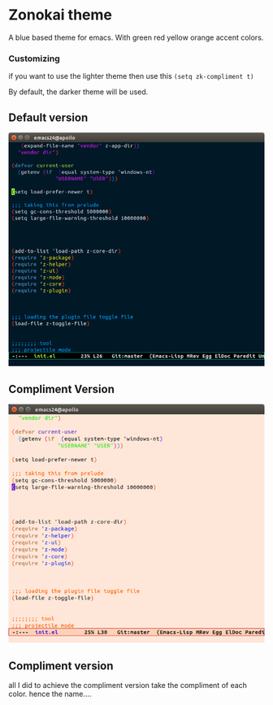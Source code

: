 # Zonokai theme
A blue based theme for emacs. With green red yellow orange accent colors.

### Customizing
if you want to use the lighter theme then use this
`(setq zk-compliment t)`

By default, the darker theme will be used.

## Default version
![zonokai image](https://github.com/ZehCnaS34/zonokai-emacs/raw/master/syntax.png)


## Compliment Version
![zonokai image](https://github.com/ZehCnaS34/zonokai-emacs/raw/master/syntax-compliment.png)


## Compliment version
all I did to achieve the compliment version take the compliment of each color.
hence the name....
